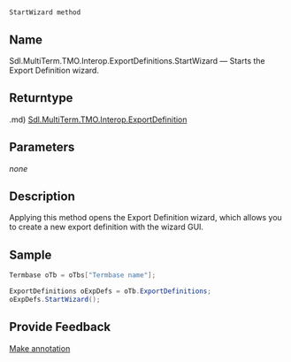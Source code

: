 

# 
    StartWizard method




## Name

Sdl.MultiTerm.TMO.Interop.ExportDefinitions.StartWizard —          Starts the Export Definition wizard.



## Returntype
.md)
[Sdl.MultiTerm.TMO.Interop.ExportDefinition](Sdl.MultiTerm.TMO.Interop.ExportDefinition.md)



## Parameters
*none*


## Description



Applying this method opens the Export Definition wizard, which allows you to create a new export definition with the wizard GUI.



## Sample


```cs
Termbase oTb = oTbs["Termbase name"];

ExportDefinitions oExpDefs = oTb.ExportDefinitions;
oExpDefs.StartWizard();
```



## Provide Feedback

[Make annotation](mailto:sdk-feedback@sdl.com&amp;subject=Reference%20for%20Sdl.MultiTerm.TMO.Interop.ExportDefinitions.StartWizard)

